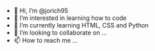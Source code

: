 - 👋 Hi, I’m @jorich95
- 👀 I’m interested in learning how to code
- 🌱 I’m currently learning HTML, CSS and Python
- 💞️ I’m looking to collaborate on ...
- 📫 How to reach me ...

<!---
jorich95/jorich95 is a ✨ special ✨ repository because its `README.md` (this file) appears on your GitHub profile.
You can click the Preview link to take a look at your changes.
--->
